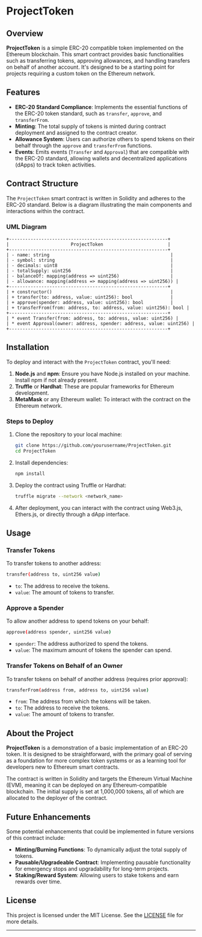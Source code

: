 # ProjectToken

## Overview

**ProjectToken** is a simple ERC-20 compatible token implemented on the Ethereum blockchain. This smart contract provides basic functionalities such as transferring tokens, approving allowances, and handling transfers on behalf of another account. It's designed to be a starting point for projects requiring a custom token on the Ethereum network.

## Features

- **ERC-20 Standard Compliance**: Implements the essential functions of the ERC-20 token standard, such as `transfer`, `approve`, and `transferFrom`.
- **Minting**: The total supply of tokens is minted during contract deployment and assigned to the contract creator.
- **Allowance System**: Users can authorize others to spend tokens on their behalf through the `approve` and `transferFrom` functions.
- **Events**: Emits events (`Transfer` and `Approval`) that are compatible with the ERC-20 standard, allowing wallets and decentralized applications (dApps) to track token activities.

## Contract Structure

The `ProjectToken` smart contract is written in Solidity and adheres to the ERC-20 standard. Below is a diagram illustrating the main components and interactions within the contract.

### UML Diagram

```plaintext
+-----------------------------------------------------------+
|                       ProjectToken                        |
+-----------------------------------------------------------+
| - name: string                                             |
| - symbol: string                                           |
| - decimals: uint8                                          |
| - totalSupply: uint256                                     |
| - balanceOf: mapping(address => uint256)                   |
| - allowance: mapping(address => mapping(address => uint256)) |
+-----------------------------------------------------------+
| + constructor()                                            |
| + transfer(to: address, value: uint256): bool              |
| + approve(spender: address, value: uint256): bool          |
| + transferFrom(from: address, to: address, value: uint256): bool |
+-----------------------------------------------------------+
| * event Transfer(from: address, to: address, value: uint256) |
| * event Approval(owner: address, spender: address, value: uint256) |
+-----------------------------------------------------------+
```

## Installation

To deploy and interact with the `ProjectToken` contract, you'll need:

1. **Node.js** and **npm**: Ensure you have Node.js installed on your machine. Install npm if not already present.
2. **Truffle** or **Hardhat**: These are popular frameworks for Ethereum development.
3. **MetaMask** or any Ethereum wallet: To interact with the contract on the Ethereum network.

### Steps to Deploy

1. Clone the repository to your local machine:
   ```sh
   git clone https://github.com/yourusername/ProjectToken.git
   cd ProjectToken
   ```

2. Install dependencies:
   ```sh
   npm install
   ```

3. Deploy the contract using Truffle or Hardhat:
   ```sh
   truffle migrate --network <network_name>
   ```

4. After deployment, you can interact with the contract using Web3.js, Ethers.js, or directly through a dApp interface.

## Usage

### Transfer Tokens

To transfer tokens to another address:
```sh
transfer(address to, uint256 value)
```
- `to`: The address to receive the tokens.
- `value`: The amount of tokens to transfer.

### Approve a Spender

To allow another address to spend tokens on your behalf:
```sh
approve(address spender, uint256 value)
```
- `spender`: The address authorized to spend the tokens.
- `value`: The maximum amount of tokens the spender can spend.

### Transfer Tokens on Behalf of an Owner

To transfer tokens on behalf of another address (requires prior approval):
```sh
transferFrom(address from, address to, uint256 value)
```
- `from`: The address from which the tokens will be taken.
- `to`: The address to receive the tokens.
- `value`: The amount of tokens to transfer.

## About the Project

**ProjectToken** is a demonstration of a basic implementation of an ERC-20 token. It is designed to be straightforward, with the primary goal of serving as a foundation for more complex token systems or as a learning tool for developers new to Ethereum smart contracts.

The contract is written in Solidity and targets the Ethereum Virtual Machine (EVM), meaning it can be deployed on any Ethereum-compatible blockchain. The initial supply is set at 1,000,000 tokens, all of which are allocated to the deployer of the contract.

## Future Enhancements

Some potential enhancements that could be implemented in future versions of this contract include:

- **Minting/Burning Functions**: To dynamically adjust the total supply of tokens.
- **Pausable/Upgradeable Contract**: Implementing pausable functionality for emergency stops and upgradability for long-term projects.
- **Staking/Reward System**: Allowing users to stake tokens and earn rewards over time.

## License

This project is licensed under the MIT License. See the [LICENSE](LICENSE) file for more details.

---

